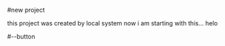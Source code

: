 #new project

this project was created by local system now i am starting with this... helo 

#--button

